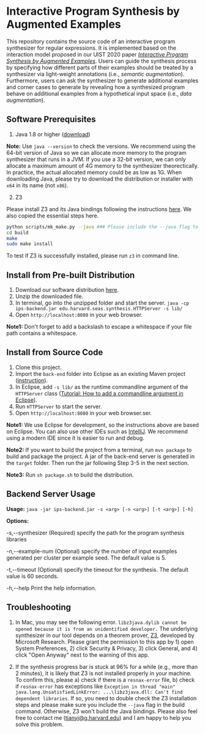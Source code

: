 
# Interactive Program Synthesis by Augmented Examples

This repository contains the source code of an interactive program synthesizer for regular expressions. It is implemented based on the interaction model proposed in our UIST 2020 paper *[Interactive Program Synthesis by Augmented Examples](https://tianyi-zhang.github.io/files/uist2020-interactive-program-synthesis.pdf)*. Users can guide the synthesis process by specifying how different parts of their examples should be treated by a synthesizer via light-weight annotations (i.e., *semantic augmentation*). Furthermore, users can ask the synthesizer to generate additional examples and corner cases to generate  by revealing how a synthesized program behave on additional examples from a hypothetical input space (i.e., *data augmentation*).

## Software Prerequisites
1. Java 1.8 or higher ([download](https://www.java.com/en/download/))

**Note:** Use `java --version` to check the versions. We recommend using the 64-bit version of Java so we can allocate more memory to the program synthesizer that runs in a JVM. If you use a 32-bit version, we can only allocate a maximum amount of 4G memory to the synthesizer theorectically. In practice, the actual allocated memory could be as low as 1G. When downloading Java, please try to download the distribution or installer with `x64` in its name (not `x86`).  

2. Z3

Please install Z3 and its Java bindings following the instructions [here](https://github.com/Z3Prover/z3). We also copied the essential steps here.
```bash
python scripts/mk_make.py --java ### Please include the --java flag to build Java bindings
cd build
make
sudo make install
```

To test if Z3 is successfully installed, please run `z3` in command line.

## Install from Pre-built Distribution

1. Download our software distribution [here](https://drive.google.com/file/d/1SmTAFI40eQ_vu5WWc0hPlNpNf552D4mZ/view?usp=sharing).
2. Unzip the downloaded file.
3. In terminal, go into the unzipped folder and start the server.
`java -cp ips-backend.jar edu.harvard.seas.synthesis.HTTPServer -s lib/`
4. Open `http://localhost:8080` in your web browser.

**Note1:** Don't forget to add a backslash to escape a whitespace if your file path contains a whitespace.

## Install from Source Code

1. Clone this project. 
2. Import the `back-end` folder into Eclipse as an existing Maven project ([instruction](https://vaadin.com/learn/tutorials/import-maven-project-eclipse)).
3. In Eclipse, add `-s lib/` as the runtime commandline argument of the `HTTPServer` class ([Tutorial: How to add a commandline argument in Eclipse](https://www.codejava.net/ides/eclipse/how-to-pass-arguments-when-running-a-java-program-in-eclipse)).
4. Run `HTTPServer` to start the server.
5. Open `http://localhost:8080` in your web browser.ser.

**Note1:** We use Eclipse for development, so the instructions above are based on Eclipse. You can also use other IDEs such as [IntelliJ](https://www.lagomframework.com/documentation/1.6.x/java/IntellijMaven.html). We recommend using a modern IDE since it is easier to run and debug.

**Note2:** If you want to build the project from a terminal, run `mvn package` to build and package the project. A jar of the back-end server is generated in the `target` folder. Then run the jar following Step 3-5 in the next section.

**Note3:** Run `sh package.sh` to build the distribution.

## Backend Server Usage
**Usage:** 
`java -jar ips-backend.jar -s <arg> [-n <arg>] [-t <arg>] [-h]`

**Options:**

-s,--synthesizer <arg>       (Required) specify the path for the program synthesis libraries

-n,--example-num <arg>       (Optional) specify the number of input examples generated per cluster per example seed. The default value is 5.

-t,--timeout <arg>           (Optional) specify the timeout for the synthesis. The default value is 60 seconds.

-h,--help                    Print the help information.


## Troubleshooting
1. In Mac, you may see the following error.
```libz3java.dylib cannot be opened because it is from an unidentified developer.```
The underlying synthesizer in our tool depends on a theorem prover, [Z3](https://github.com/Z3Prover/z3), developed by Microsoft Research. Please grant the permission to this app by 1) open System Preferences, 2) click Security & Privacy, 3) click General, and 4) click "Open Anyway" next to the warning of this app.

2. If the synthesis progress bar is stuck at 96% for a while (e.g., more than 2 minutes), it is likely that Z3 is not installed properly in your machine. To confirm this, please a) check if there is a `resnax-error` file, b) check if `resnax-error` has exceptions like `Exception in thread "main" java.lang.UnsatisfiedLinkError: ...\libz3java.dll: Can't find dependent libraries`. If so, you need to double check the Z3 installation steps and please make sure you include the `--java` flag in the build command. Otherwise, Z3 won't build the Java bindings. Please also feel free to contact me (tianyi@g.harvard.edu) and I am happy to help you solve this problem.
